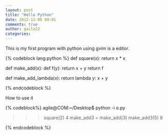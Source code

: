 ```yaml
---
layout: post
title: "Hello Python"
date: 2012-12-06 09:01
comments: true
author: gailo22
categories: 
---
```


This is my first program with python using gvim is a editor.

{% codeblock lang:python %}
def square(x):
    return x * x

def make_add(x):
    def f(y):
        return x + y
    return f

def make_add_lambda(x):
    return lambda y: x + y

{% endcodeblock %}

How to use it

{% codeblock%}
agile@COM:~/Desktop$ python -i o.py
>>> square(2)
4
>>> make_add3 = make_add(3)
>>> make_add3(5)
8
>>>

{% endcodeblock %}
